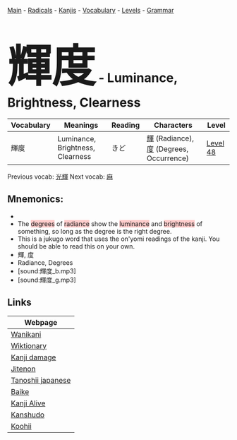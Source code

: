<style> bigfont {font-size: 100px}</style>
[Main](../README.md) -
[Radicals](../radicals.md) -
[Kanjis](../kanjis.md) -
[Vocabulary](../vocabulary.md) -
[Levels](../levels.md) -
[Grammar](../grammar.md)
# <bigfont> 輝度</bigfont> - Luminance, Brightness, Clearness 

| Vocabulary | Meanings | Reading | Characters | Level |
| --- | --- | --- | --- | --- |
| 輝度 | Luminance, Brightness, Clearness | きど |  [輝](../kanjis/輝.md) (Radiance), [度](../kanjis/度.md) (Degrees, Occurrence) | [Level 48](../levels/wk_level48.md) |

Previous vocab: [光輝](光輝.md) Next vocab: [麻](麻.md) 

## Mnemonics:

* 
* The <span style="background-color:#ffcccb"> degrees</span> of <span style="background-color:#ffcccb"> radiance</span> show the <span style="background-color:#ffcccb"> luminance</span> and <span style="background-color:#ffcccb"> brightness</span> of something, so long as the degree is the right degree.
* This is a jukugo word that uses the on'yomi readings of the kanji. You should be able to read this on your own.
* 輝, 度
* Radiance, Degrees
* [sound:輝度_b.mp3]
* [sound:輝度_g.mp3]


## Links 

| Webpage |
| --- |
| [Wanikani          ](https://www.wanikani.com/kanji/輝度) |
| [Wiktionary        ](https://en.wiktionary.org/wiki/輝度) |
| [Kanji damage      ](http://www.kanjidamage.com/kanji/search?utf8=✓&q=輝度) |
| [Jitenon           ](https://jitenon.com/kanji/輝度) |
| [Tanoshii japanese ](https://www.tanoshiijapanese.com/dictionary/kanji.cfm?k=輝度) |
| [Baike             ](https://baike.baidu.com/item/輝度) |
| [Kanji Alive       ](https://app.kanjialive.com/輝度) |
| [Kanshudo          ](https://www.kanshudo.com/searchmn?q=輝度) |
| [Koohii            ](https://kanji.koohii.com/study/kanji/輝度) |
